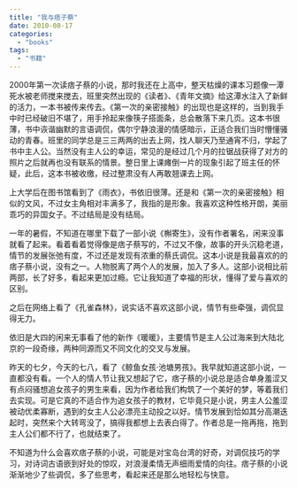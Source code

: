 ```yaml
---
title: "我与痞子蔡"
date: 2010-08-17
categories: 
  - "books"
tags: 
  - "书籍"
---
```


2000年第一次读痞子蔡的小说，那时我还在上高中，整天枯燥的课本习题像一潭死水被老师搅来搅去，班里突然出现的《读者》、《青年文摘》给这潭水注入了新鲜的活力，一本书被传来传去。《第一次的亲密接触》的出现也是这样的，当到我手中时已经破旧不堪了，用手拎起来像筷子搭面条，总会散落下来几页。这本书很薄，书中诙谐幽默的言语调侃，偶尔宁静浪漫的情感暗示，正适合我们当时懵懂骚动的青春。班里的同学总是三三两两的出去上网，找人聊天乃至通宵不归，学起了书中主人公。当然没有主人公的幸运，常见的是经过几个月的拉锯战获得了对方的照片之后就再也没有联系的情景。整日里上课瘫倒一片的现象引起了班主任的怀疑，此后，这本书被收缴，经过整肃没有人再敢翘课去上网。

上大学后在图书馆看到了《雨衣》，书依旧很薄。还是和《第一次的亲密接触》相似的文风，不过女主角相对丰满多了，我指的是形象。我喜欢这种性格开朗，美丽乖巧的异国女子。不过结局是没有结局。

一年的暑假，不知道在哪里下载了一部小说《槲寄生》，没有作者署名，闲来没事就看了起来。看着看着觉得像是痞子蔡写的，不过又不像，故事的开头沉稳老道，情节的发展张弛有度，不过还是发现有浓重的蔡氏调侃。这本小说是我最喜欢的的痞子蔡小说，没有之一。人物脱离了两个人的发展，加入了多人。这部小说相比前两部，长了好多，看起来更加过瘾。它让我知道了幸福的形状，懂得了爱与喜欢的区别。

之后在网络上看了《孔雀森林》，说实话不喜欢这部小说，情节有些牵强，调侃显得无力。

依旧是大四的闲来无事看了他的新作《暖暖》，主要情节是主人公过海来到大陆北京的一段奇缘，两种同源而又不同文化的交叉与发展。

昨天的七夕，今天的七八，看了《鲸鱼女孩·池塘男孩》。我早就知道这部小说，一直都没有看。一个人的情人节让我又想起了它，痞子蔡的小说总是适合单身羞涩又有点闷骚想追女孩子的男生来看，因为作者给我们构筑了一个美好的梦，等着我们去实现。可是它真的不适合作为追女孩子的教材，它毕竟只是小说，男主人公羞涩被动优柔寡断，遇到的女主人公必漂亮主动投之以好。情节发展到恰如其分高潮迭起时，突然来个大转弯没了，搞得我都想上去表白得了。作者总是一拖再拖，拖到主人公们都不行了，也就结束了。

不知道为什么会喜欢痞子蔡的小说，可能是对宝岛台湾的好奇，对调侃技巧的学习，对诗词古语嵌到好处的惊叹，对浪漫柔情无声细雨爱情的向往。痞子蔡的小说渐渐地少了些调侃，多了些思考，看起来还是那么地轻松与快意。
